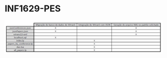 # INF1629-PES

![Matriz de Rastreabilidade do Projeto WtranS](/Documentos/matriz_rastreabilidade.jpg?raw=true "Title")
